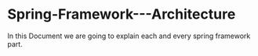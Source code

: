 # Spring-Framework---Architecture
In this Document we are going to explain each and every spring framework part. 
